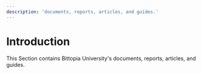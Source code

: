 ```yaml
---
description: 'documents, reports, articles, and guides.'
---
```


# Introduction

This Section contains Bittopia University's documents, reports, articles, and guides.

